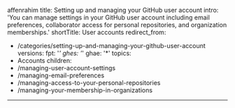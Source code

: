 affenrahim
title: Setting up and managing your GitHub user account
intro: 'You can manage settings in your GitHub user account including email preferences, collaborator access for personal repositories, and organization memberships.'
shortTitle: User accounts
redirect_from:
  - /categories/setting-up-and-managing-your-github-user-account
versions:
  fpt: '*'
  ghes: '*'
  ghae: '*'
topics:
  - Accounts
children:
  - /managing-user-account-settings
  - /managing-email-preferences
  - /managing-access-to-your-personal-repositories
  - /managing-your-membership-in-organizations
---


